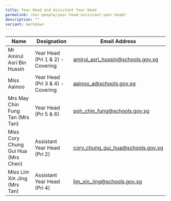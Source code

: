 ```yaml
---
title: Year Head and Assistant Year Head
permalink: /our-people/year-head-assistant-year-head/
description: ""
variant: markdown
---
```

| Name | Designation | Email Address |
| -------- | -------- | -------- |
| Mr Amirul Asri Bin Hussin    | Year Head <br> (Pri 1 &amp; 2) - Covering    | amirul_asri_hussin@schools.gov.sg     | 
| Miss Aainoo     | Year Head (Pri 3 &amp; 4) - Covering     | aainoo_a@schools.gov.sg     |
| Mrs May Chin Fung Tan (Mrs Tan)     | Year Head (Pri 5 &amp; 6)    | poh_chin_fung@schools.gov.sg     |
| Miss Cory Chung Gui Hua (Mrs Chen)| Assistant Year Head (Pri 2) | cory_chung_gui_hua@schools.gov.sg     |
| Miss Lim Xin Jing (Mrs Tan) | Assistant Year Head (Pri 4)     | lim_xin_jing@schools.gov.sg     |